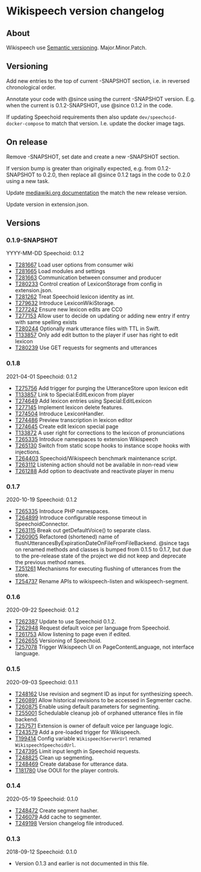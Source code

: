 # Wikispeech version changelog

## About

Wikispeech use [Semantic versioning](https://semver.org/). Major.Minor.Patch.

## Versioning

Add new entries to the top of current -SNAPSHOT section,
i.e. in reversed chronological order.

Annotate your code with @since using the current -SNAPSHOT version.
E.g. when the current is 0.1.2-SNAPSHOT, use @since 0.1.2 in the code.

If updating Speechoid requirements then also update `dev/speechoid-docker-compose`
to match that version. I.e. update the docker image tags.

## On release

Remove -SNAPSHOT, set date and create a new -SNAPSHOT section.

If version bump is greater than originally expected,
e.g. from 0.1.2-SNAPSHOT to 0.2.0,
then replace all @since 0.1.2 tags in the code to 0.2.0 using a new task.

Update [mediawiki.org documentation](https://www.mediawiki.org/wiki/Extension:Wikispeech)
the match the new release version.

Update version in extension.json.

## Versions

### 0.1.9-SNAPSHOT
YYYY-MM-DD
Speechoid: 0.1.2

* [T281667](https://phabricator.wikimedia.org/T281667) Load user options from consumer wiki
* [T281665](https://phabricator.wikimedia.org/T281665) Load modules and settings
* [T281663](https://phabricator.wikimedia.org/T281663) Communication between consumer and producer
* [T280233](https://phabricator.wikimedia.org/T280233) Control creation of LexiconStorage from config in extension.json.
* [T281262](https://phabricator.wikimedia.org/T281262) Treat Speechoid lexicon identity as int.
* [T279632](https://phabricator.wikimedia.org/T279632) Introduce LexiconWikiStorage.
* [T277242](https://phabricator.wikimedia.org/T277242) Ensure new lexicon edits are CC0
* [T277153](https://phabricator.wikimedia.org/T277153) Allow user to decide on updating or adding new entry if entry with same spelling exists
* [T280244](https://phabricator.wikimedia.org/T280244) Optionally mark utterance files with TTL in Swift.
* [T133857](https://phabricator.wikimedia.org/T133857) Only add edit button to the player if user has right to edit lexicon
* [T280239](https://phabricator.wikimedia.org/T280239) Use GET requests for segments and utterances

### 0.1.8
2021-04-01
Speechoid: 0.1.2

* [T275756](https://phabricator.wikimedia.org/T275756) Add trigger for purging the UtteranceStore upon lexicon edit
* [T133857](https://phabricator.wikimedia.org/T133857) Link to Special:EditLexicon from player
* [T274649](https://phabricator.wikimedia.org/T274649) Add lexicon entries using Special:EditLexicon
* [T277145](https://phabricator.wikimedia.org/T277145) Implement lexicon delete features.
* [T274504](https://phabricator.wikimedia.org/T274504) Introduce LexiconHandler.
* [T274486](https://phabricator.wikimedia.org/T274486) Preview transcription in lexicon editor
* [T274645](https://phabricator.wikimedia.org/T274645) Create edit lexicon special page
* [T133872](https://phabricator.wikimedia.org/T133872) A user right for corrections to the lexicon of pronunciations
* [T265335](https://phabricator.wikimedia.org/T265335) Introduce namespaces to extension Wikispeech
* [T265130](https://phabricator.wikimedia.org/T265130) Switch from static scope hooks to instance scope hooks with injections.
* [T264403](https://phabricator.wikimedia.org/T264403) Speechoid/Wikispeech benchmark maintenance script.
* [T263112](https://phabricator.wikimedia.org/T263112) Listening action should not be available in non-read view
* [T261288](https://phabricator.wikimedia.org/T261288) Add option to deactivate and reactivate player in menu

### 0.1.7
2020-10-19
Speechoid: 0.1.2

* [T265335](https://phabricator.wikimedia.org/T265335) Introduce PHP namespaces.
* [T264899](https://phabricator.wikimedia.org/T264899) Introduce configurable response timeout in SpeechoidConnector.
* [T263115](https://phabricator.wikimedia.org/T263115) Break out getDefaultVoice() to separate class.
* [T260905](https://phabricator.wikimedia.org/T260905) Refactored (shortened) name of flushUtterancesByExpirationDateOnFileFromFileBackend.
  @since tags on renamed methods and classes is bumped from 0.1.5 to 0.1.7,
  but due to the pre-release state of the project
  we did not keep and deprecate the previous method names.
* [T251261](https://phabricator.wikimedia.org/T251261) Mechanisms for executing flushing of utterances from the store.
* [T254737](https://phabricator.wikimedia.org/T254737) Rename APIs to wikispeech-listen and wikispeech-segment.

### 0.1.6
2020-09-22
Speechoid: 0.1.2

* [T262387](https://phabricator.wikimedia.org/T262387) Update to use Speechoid 0.1.2.
* [T262948](https://phabricator.wikimedia.org/T262948) Request default voice per language from Speechoid.
* [T261753](https://phabricator.wikimedia.org/T261753) Allow listening to page even if edited.
* [T262655](https://phabricator.wikimedia.org/T262655) Versioning of Speechoid.
* [T257078](https://phabricator.wikimedia.org/T257078) Trigger Wikispeech UI on PageContentLanguage, not interface language.

### 0.1.5
2020-09-03
Speechoid: 0.1.1

* [T248162](https://phabricator.wikimedia.org/T248162) Use revision and segment ID as input for synthesizing speech.
* [T260891](https://phabricator.wikimedia.org/T260891) Allow historical revisions to be accessed in Segmenter cache.
* [T260875](https://phabricator.wikimedia.org/T260875) Enable using default parameters for segmenting.
* [T255001](https://phabricator.wikimedia.org/T255001) Schedulable cleanup job of orphaned utterance files in file backend.
* [T257571](https://phabricator.wikimedia.org/T257571) Extension is owner of default voice per language logic.
* [T243579](https://phabricator.wikimedia.org/T243579) Add a pre-loaded trigger for Wikispeech.
* [T199414](https://phabricator.wikimedia.org/T199414) Config variable `WikispeechServerUrl` renamed `WikispeechSpeechoidUrl`.
* [T247395](https://phabricator.wikimedia.org/T247395) Limit input length in Speechoid requests.
* [T248825](https://phabricator.wikimedia.org/T248825) Clean up segmenting.
* [T248469](https://phabricator.wikimedia.org/T248469) Create database for utterance data.
* [T181780](https://phabricator.wikimedia.org/T181780) Use OOUI for the player controls.

### 0.1.4
2020-05-19
Speechoid: 0.1.0

* [T248472](https://phabricator.wikimedia.org/T248472) Create segment hasher.
* [T246079](https://phabricator.wikimedia.org/T246079) Add cache to segmenter.
* [T249198](https://phabricator.wikimedia.org/T249198) Version changelog file introduced.

### 0.1.3
2018-09-12
Speechoid: 0.1.0

* Version 0.1.3 and earlier is not documented in this file.
